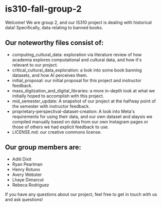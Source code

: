 # is310-fall-group-2
Welcome! We are group 2, and our IS310 project is dealing with historical data! Specifically, data relating to banned books. 


## Our noteworthy files consist of:
- computing_cultural_data: exploration via literature review of how academia explores computational and cultural data, and how it's relevant to our project.
- critical_cultural_data_exploration: a look into some book banning datasets, and how AI perceives them. 
- initial_proposal: our initial proposal for this project and instructor feedback.
- mass_digitzation_and_digital_libraries: a more in-depth look at what we initially hoped to accomplish with this project.
- mid_semester_update: A snapshot of our project at the halfway point of the semester with instructor feedback.
- proprietary-perspectival-dataset-creation: A look into Meta's requirements for using their data, and our own dataset and alaysis we compiled manually based on data from our own Instagram pages or those of others we had explicit feedback to use.
- LICENSE.md: our creative commons license.


## Our group members are:
- Aditi Dixit
- Ryan Pearlman 
- Henry Rotuno 
- Avery Webster 
- Lhaye Dimarcut 
- Rebeca Rodriguez


If you have any questions about our project, feel free to get in touch with us and ask questions!